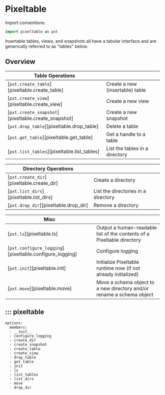 # Pixeltable

Import conventions:

```python
import pixeltable as pxt
```

Insertable tables, views, and snapshots all have a tabular interface and are generically referred to as "tables"
below.

## Overview

| Table Operations                                    |                                 |
|-----------------------------------------------------|---------------------------------|
| [`pxt.create_table`][pixeltable.create_table]       | Create a new (insertable) table |
| [`pxt.create_view`][pixeltable.create_view]         | Create a new view               |
| [`pxt.create_snapshot`][pixeltable.create_snapshot] | Create a new snapshot           |
| [`pxt.drop_table`][pixeltable.drop_table]           | Delete a table                  |
| [`pxt.get_table`][pixeltable.get_table]             | Get a handle to a table         |
| [`pxt.list_tables`][pixeltable.list_tables]         | List the tables in a directory  |

| Directory Operations                      |                                     |
|-------------------------------------------|-------------------------------------|
| [`pxt.create_dir`][pixeltable.create_dir] | Create a directory                  |
| [`pxt.list_dirs`][pixeltable.list_dirs]   | List the directories in a directory |
| [`pxt.drop_dir`][pixeltable.drop_dir]     | Remove a directory                  |

| Misc                                                    |                                                                        |
|---------------------------------------------------------|------------------------------------------------------------------------|
| [`pxt.ls`][pixeltable.ls]                               | Output a human-readable list of the contents of a Pixeltable directory |
| [`pxt.configure_logging`][pixeltable.configure_logging] | Configure logging                                                      |
| [`pxt.init`][pixeltable.init]                           | Initialize Pixeltable runtime now (if not already initialized)         |
| [`pxt.move`][pixeltable.move]                           | Move a schema object to a new directory and/or rename a schema object  |

## ::: pixeltable

    options:
      members:
      - __init__
      - configure_logging
      - create_dir
      - create_snapshot
      - create_table
      - create_view
      - drop_table
      - get_table
      - init
      - ls
      - list_tables
      - list_dirs
      - move
      - drop_dir
